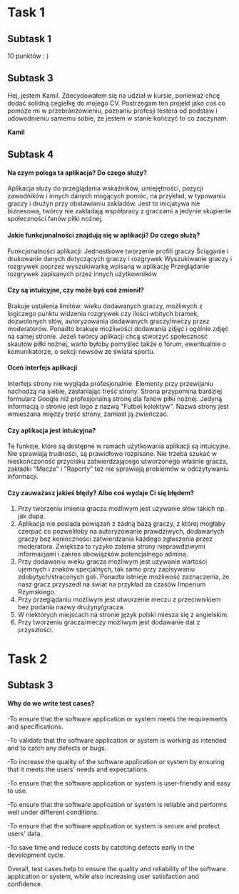 # Task 1

## Subtask 1

10 punktów : )

## Subtask 3

Hej, jestem Kamil. Zdecydowałem się na udział w kursie, ponieważ chcę dodać solidną cegiełkę do mojego CV. Postrzegam ten projekt jako coś co pomoże mi w przebranżowieniu, poznaniu profesji testera od podstaw i udowodnieniu samemu sobie, że jestem w stanie kończyć to co zaczynam.

**Kamil**

## Subtask 4 ##

#### Na czym polega ta aplikacja? Do czego służy?
Aplikacja służy do przeglądania wskaźników, umiejętności, pozycji zawodników i innych danych mogących pomóc, na przykład,  w typowaniu graczy i drużyn przy obstawianiu zakładów. Jest to inicjatywa nie biznesowa, twórcy nie zakładają współpracy z graczami a jedynie skupienie społeczności fanów piłki nożnej.

#### Jakie funkcjonalności znajdują się w aplikacji? Do czego służą? 
Funkcjonalności aplikacji:
Jednostkowe tworzenie profili graczy
Ściąganie i drukowanie danych dotyczących graczy i rozgrywek
Wyszukiwanie graczy i rozgrywek poprzez wyszukiwarkę wpisaną w aplikację
Przeglądanie rozgrywek zapisanych przez innych użytkowników

#### Czy są intuicyjne, czy może byś coś zmienił?
Brakuje ustalenia limitów: wieku dodawanych graczy, możliwych z logiczego punktu widzenia rozgrywek czy ilości wbitych bramek, dozwolonych słów, autoryzowania dodawanych graczy/meczy przez moderatorów. Ponadto brakuje możliwości dodawania zdjęć i ogólnie zdjęć na samej stronie. Jeżeli twórcy aplikacji chcą stworzyć społeczność skautów piłki nożnej, warto byłoby pomyśleć także o forum, ewentualnie o komunikatorze, o sekcji newsów ze świata sportu.

#### Oceń interfejs aplikacji
Interfejs strony nie wygląda profesjonalnie. Elementy przy przewijaniu nachodzą na siebie, zasłaniając treść strony. Strona przypomina bardziej formularz Google niż profesjonalną stronę dla fanów piłki nożnej. Jedyną informacją o stronie jest logo z nazwą "Futbol kolektyw". Nazwa strony jest wmieszana między treść strony, zamiast ją zwieńczać.

#### Czy aplikacja jest intuicyjna?
Te funkcje, które są dostępne w ramach użytkowania aplikacji są intuicyjne. Nie sprawiają trudności, są prawidłowo rozpisane. Nie trzeba szukać w nieskończoność przycisku zatwierdzającego utworzonego właśnie gracza, zakładki "Mecze" i "Raporty" też nie sprawiają problemów w odczytywaniu informacji.

#### Czy zauważasz jakieś błędy? Albo coś wydaje Ci się błędem?
1. Przy tworzeniu imienia gracza możliwym jest używanie słów takich np. jak dupa. 
2. Aplikacja nie posiada powiązań z żadną bazą graczy, z której mogłaby czerpać co pozwoliłoby na autoryzowanie prawdziwych, dodawanych graczy bez konieczności zatwierdzania każdego zgłoszenia przez moderatora. Zwiększa to ryzyko zalania strony nieprawdziwymi informacjami i zakres obowiązków potencjalnego admina.
3. Przy dodawaniu wieku gracza możliwym jest używanie wartości ujemnych i znaków specjalnych, tak samo przy zapisywaniu zdobytych/straconych goli. Ponadto istnieje możliwość zaznaczenia, że nasz gracz przyszedł na świat na przykład za czasów Imperium Rzymskiego.
4. Przy przeglądaniu możliwym jest utworzenie meczu z przeciwnikiem bez podania nazwy drużyny/gracza.
5. W niektórych miejscach na stronie język polski miesza się z angielskim.
6. Przy tworzeniu gracza/meczy możliwym jest dodawanie dat z przyszłości.

# Task 2

## Subtask 3

#### Why do we write test cases?



-To ensure that the software application or system meets the requirements and specifications.

-To validate that the software application or system is working as intended and to catch any defects or bugs.

-To increase the quality of the software application or system by ensuring that it meets the users' needs and expectations.

-To ensure that the software application or system is user-friendly and easy to use.

-To ensure that the software application or system is reliable and performs well under different conditions.

-To ensure that the software application or system is secure and protect users' data.

-To save time and reduce costs by catching defects early in the development cycle.

Overall, test cases help to ensure the quality and reliability of the software application or system, while also increasing user satisfaction and confidence.
